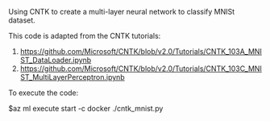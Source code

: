 Using CNTK to create a multi-layer neural network to classify MNISt dataset.

This code is adapted from the CNTK tutorials:
1. https://github.com/Microsoft/CNTK/blob/v2.0/Tutorials/CNTK_103A_MNIST_DataLoader.ipynb
2. https://github.com/Microsoft/CNTK/blob/v2.0/Tutorials/CNTK_103C_MNIST_MultiLayerPerceptron.ipynb

To execute the code:

$az ml execute start -c docker ./cntk_mnist.py
